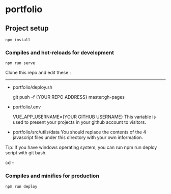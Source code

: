 # portfolio

## Project setup
```
npm install
```

### Compiles and hot-reloads for development
```
npm run serve
```

Clone this repo and edit these : 
_______________________________________________________________________________
* portfolio/deploy.sh

    git push -f {YOUR REPO  ADDRESS} master:gh-pages

* portfolio/.env 

    VUE_APP_USERNAME={YOUR GITHUB USERNAME}
This variable is used to present your projects in your github account to visitors.

* portfolio/src/utils/data
    You should replace the contents of the 4 javascript files under this directory with your own information.

Tip:
If you have windows operating system, you can run npm run deploy script with git bash.

cd -
### Compiles and minifies for production
```
npm run deploy


